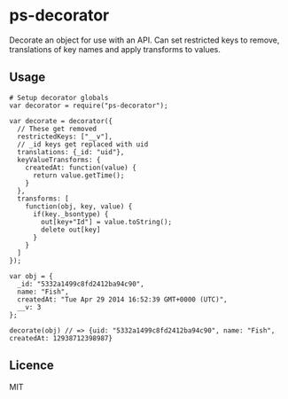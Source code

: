 # ps-decorator
Decorate an object for use with an API. Can set restricted keys to remove, translations of key names and apply transforms to values.

## Usage

    # Setup decorator globals
    var decorator = require("ps-decorator");

    var decorate = decorator({
      // These get removed
      restrictedKeys: ["__v"],
      // _id keys get replaced with uid
      translations: {_id: "uid"},
      keyValueTransforms: {
        createdAt: function(value) {
          return value.getTime();
        }
      },
      transforms: [
        function(obj, key, value) {
          if(key._bsontype) {
            out[key+"Id"] = value.toString();
            delete out[key]
          }
        }
      ]
    });

    var obj = {
      _id: "5332a1499c8fd2412ba94c90",
      name: "Fish",
      createdAt: "Tue Apr 29 2014 16:52:39 GMT+0000 (UTC)",
      __v: 3
    };

    decorate(obj) // => {uid: "5332a1499c8fd2412ba94c90", name: "Fish", createdAt: 12938712398987}


## Licence
MIT
